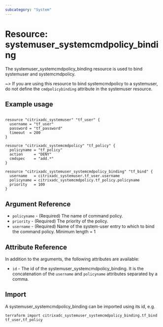 ```yaml
---
subcategory: "System"
---
```


# Resource: systemuser_systemcmdpolicy_binding

The systemuser_systemcmdpolicy_binding resource is used to bind systemuser and systemcmdpolicy.

~>  If you are using this resource to bind systemcmdpolicy to a systemuser, do not define the `cmdpolicybinding` attribute in the systemuser resource.


## Example usage

```hcl

resource "citrixadc_systemuser" "tf_user" {
  username = "tf_user"
  password = "tf_password"
  timeout  = 200
}

resource "citrixadc_systemcmdpolicy" "tf_policy" {
  policyname = "tf_policy"
  action     = "DENY"
  cmdspec    = "add.*"
}

resource "citrixadc_systemuser_systemcmdpolicy_binding" "tf_bind" {
  username   = citrixadc_systemuser.tf_user.username
  policyname = citrixadc_systemcmdpolicy.tf_policy.policyname
  priority   = 100
}

```


## Argument Reference

* `policyname` - (Required) The name of command policy.
* `priority` - (Required) The priority of the policy.
* `username` - (Required) Name of the system-user entry to which to bind the command policy. Minimum length =  1


## Attribute Reference

In addition to the arguments, the following attributes are available:

* `id` - The id of the systemuser_systemcmdpolicy_binding. It is the concatenation of the `username` and `policyname` attributes separated by a comma.


## Import

A systemuser_systemcmdpolicy_binding can be imported using its id, e.g.

```shell
terraform import citrixadc_systemuser_systemcmdpolicy_binding.tf_bind tf_user,tf_policy
```
